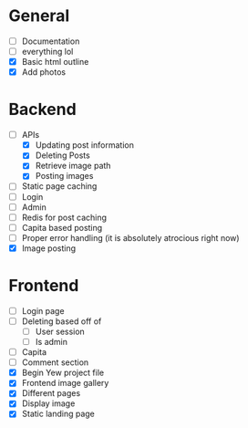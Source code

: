 # General

- [ ] Documentation
- [ ] everything lol
- [x] Basic html outline
- [x] Add photos

# Backend

- [ ] APIs
  - [x] Updating post information
  - [x] Deleting Posts
  - [x] Retrieve image path
  - [x] Posting images
- [ ] Static page caching
- [ ] Login
- [ ] Admin
- [ ] Redis for post caching
- [ ] Capita based posting
- [ ] Proper error handling (it is absolutely atrocious right now)
- [x] Image posting

# Frontend

- [ ] Login page
- [ ] Deleting based off of
  - [ ] User session
  - [ ] Is admin
- [ ] Capita
- [ ] Comment section
- [x] Begin Yew project file
- [x] Frontend image gallery
- [x] Different pages
- [x] Display image
- [x] Static landing page

